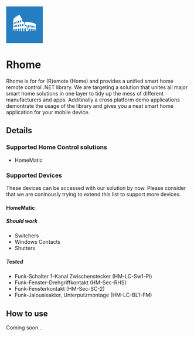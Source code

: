 ![logo]
# Rhome
Rhome is for for (R)emote (Home) and provides a unified smart home remote control .NET library. We are targeting a solution that unites all major smart home solutions in one layer to tidy up the mess of different manufacturers and apps.
Additinally a cross platform demo applications demontrate the usage of the library and gives you a neat smart home application for your mobile device.

## Details
### Supported Home Control solutions
- HomeMatic 

### Supported Devices
These devices can be accessed with our solution by now. Please consider that we are coninously trying to extend this list to support more devices.
#### HomeMatic
##### Should work
- Switchers
- Windows Contacts
- Shutters

##### Tested
- Funk-Schalter 1-Kanal Zwischenstecker (HM-LC-Sw1-Pl)
- Funk-Fenster-Drehgriffkontakt (HM-Sec-RHS)
- Funk-Fensterkontakt (HM-Sec-SC-2)
- Funk-Jalousieaktor, Unterputzmontage (HM-LC-BL1-FM)

## How to use
Coming soon...

[logo]: https://raw.githubusercontent.com/Thepagedot/Rhome/master/Design/Logo.png "Logo"

